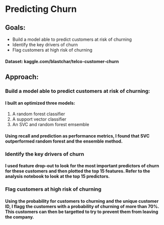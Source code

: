 # Predicting Churn
## Goals:
- Build a model able to predict customers at risk of churning
- Identify the key drivers of churn
- Flag customers at high risk of churning 

#### Dataset: kaggle.com/blastchar/telco-customer-churn

## Approach:
### Build a model able to predict customers at risk of churning:
#### I built an optimized three models:
1) A random forest classifier
2) A support vector classifier
3) An SVC and random forest emsemble
#### Using recall and prediction as performance metrics, I found that SVC outperformed random forest and the ensemble method.

### Identify the key drivers of churn
####      I used feature drop-out to look for the most important predictors of churn for these customers and then plotted the top 15 features. Refer to the analysis notebook to look at the top 15 predictors.

### Flag customers at high risk of churning 
####      Using the probability for customers to churning and the unique customer ID, I flagg the customers with a probability of churning of more than 70%. This customers can then be targetted to try to prevent them from leaving the company.
